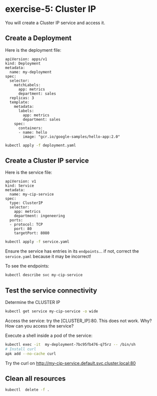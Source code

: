 # exercise-5: Cluster IP

You will create a Cluster IP service and access it.

## Create a Deployment

Here is the deployment file:
```
apiVersion: apps/v1
kind: Deployment
metadata:
  name: my-deployment
spec:
  selector:
    matchLabels:
      app: metrics
      department: sales
  replicas: 3
  template:
    metadata:
      labels:
        app: metrics
        department: sales
    spec:
      containers:
      - name: hello
        image: "gcr.io/google-samples/hello-app:2.0"
```

```sh 
kubectl apply -f deployment.yaml
```

## Create a Cluster IP service

Here is the service file:
```
apiVersion: v1
kind: Service
metadata:
  name: my-cip-service
spec:
  type: ClusterIP
  selector:
    app: metrics
    department: ingeneering
  ports:
  - protocol: TCP
    port: 80
    targetPort: 8080
```
 
```sh 
kubectl apply -f service.yaml
```

Ensure the service has entries in its `endpoints`... if not, correct the `service.yaml` because it may be incorrect!

To see the endpoints:
```sh
kubectl describe svc my-cip-service
```

## Test the service connectivity

Determine the CLUSTER IP
```sh
kubectl get service my-cip-service -o wide
```

Access the service: try the [CLUSTER_IP]:80. This does not work. Why? How can you access the service?

Execute a shell inside a pod of the service:
```sh
kubectl exec -it  my-deployment-7bc95fb476-q75rz -- /bin/sh
# Install curl
apk add --no-cache curl
```

Try the curl on http://my-cip-service.default.svc.cluster.local:80

## Clean all resources

```sh
kubectl  delete -f .
```
